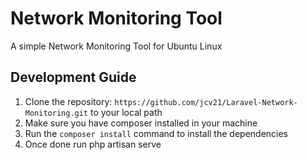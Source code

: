 <h1>Network Monitoring Tool</h1>
<p>A simple Network Monitoring Tool for Ubuntu Linux</p>
<h2>Development Guide</h2>
<ol>
  <li>Clone the repository: <code>https://github.com/jcv21/Laravel-Network-Monitoring.git</code> to your local path</li>
  <li>Make sure you have composer installed in your machine</li>
  <li>Run the <code>composer install</code> command to install the dependencies</li>
  <li>Once done run php artisan serve</li>
</ol>

